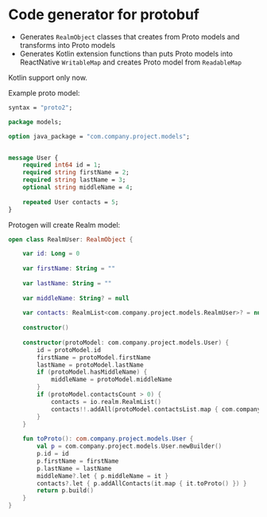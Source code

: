 # Code generator for protobuf

* Generates `RealmObject` classes that creates from Proto models and transforms into Proto models
* Generates Kotlin extension functions than puts Proto models into ReactNative `WritableMap` and creates Proto model from `ReadableMap` 

Kotlin support only now.

Example proto model:

```proto
syntax = "proto2";

package models;

option java_package = "com.company.project.models";


message User {
    required int64 id = 1;
    required string firstName = 2;
    required string lastName = 3;
    optional string middleName = 4;
    
    repeated User contacts = 5;
}

```

Protogen will create Realm model:
```kotlin
open class RealmUser: RealmObject {

    var id: Long = 0
    
    var firstName: String = ""
    
    var lastName: String = ""
    
    var middleName: String? = null
    
    var contacts: RealmList<com.company.project.models.RealmUser>? = null
    
    constructor()
    
    constructor(protoModel: com.company.project.models.User) {
        id = protoModel.id
        firstName = protoModel.firstName
        lastName = protoModel.lastName
        if (protoModel.hasMiddleName) {
            middleName = protoModel.middleName
        }
        if (protoModel.contactsCount > 0) {
            contacts = io.realm.RealmList()
            contacts!!.addAll(protoModel.contactsList.map { com.company.project.models.RealmUser(it) })
        }
    }
    
    fun toProto(): com.company.project.models.User {
        val p = com.company.project.models.User.newBuilder()
        p.id = id
        p.firstName = firstName
        p.lastName = lastName
        middleName?.let { p.middleName = it }
        contacts?.let { p.addAllContacts(it.map { it.toProto() }) }
        return p.build()
    }
}
```


